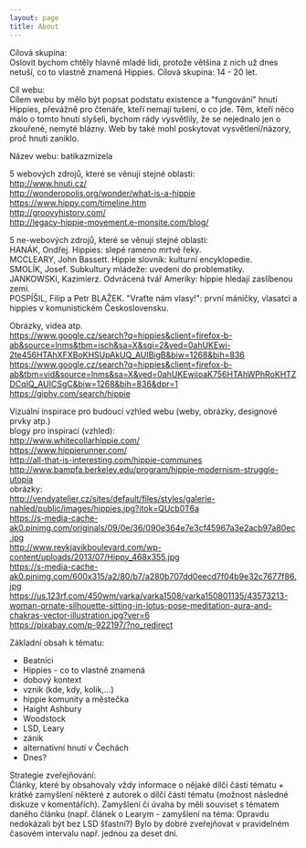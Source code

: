 ```yaml
---
layout: page
title: About
---
```


Cílová skupina:  
Oslovit bychom chtěly hlavně mladé lidi, protože většina z nich už dnes
netuší, co to vlastně znamená Hippies. Cílová skupina: 14 - 20 let.

Cíl webu:  
Cílem webu by mělo být popsat podstatu existence a "fungování" hnutí
Hippies, převážně pro čtenáře, kteří nemají tušení, o co jde. Těm, kteří
něco málo o tomto hnutí slyšeli, bychom rády vysvětlily, že se nejednalo jen o zkouřené, nemyté blázny. Web by také mohl poskytovat vysvětlení/názory, proč hnutí zaniklo.

Název webu: batikazmizela

5 webových zdrojů, které se věnují stejné oblasti:    
<http://www.hnuti.cz/>    
<http://wonderopolis.org/wonder/what-is-a-hippie>    
<https://www.hippy.com/timeline.htm>    
<http://groovyhistory.com/>    
<http://legacy-hippie-movement.e-monsite.com/blog/>    

5 ne-webových zdrojů, které se věnují stejné oblasti:  
HANÁK, Ondřej. Hippies: slepé rameno mrtvé řeky.  
MCCLEARY, John Bassett. Hippie slovník: kulturní encyklopedie.  
SMOLÍK, Josef. Subkultury mládeže: uvedení do problematiky.  
JANKOWSKI, Kazimierz. Odvrácená tvář Ameriky: hippie hledají zaslíbenou zemi.  
POSPÍŠIL, Filip a Petr BLAŽEK. "Vraťte nám vlasy!": první máničky, vlasatci a hippies v komunistickém Československu.  

Obrázky, videa atp.  
<https://www.google.cz/search?q=hippies&client=firefox-b-ab&source=lnms&tbm=isch&sa=X&sqi=2&ved=0ahUKEwi-2te456HTAhXFXBoKHSUpAkUQ_AUIBigB&biw=1268&bih=836>    
<https://www.google.cz/search?q=hippies&client=firefox-b-ab&tbm=vid&source=lnms&sa=X&ved=0ahUKEwiioaK756HTAhWPhRoKHTZDCqIQ_AUICSgC&biw=1268&bih=836&dpr=1>    
<https://giphy.com/search/hippie>    

Vizuální inspirace pro budoucí vzhled webu (weby, obrázky, designové prvky atp.)  
blogy pro inspiraci (vzhled):    
<http://www.whitecollarhippie.com/>   
<https://www.hippierunner.com/>    
<http://all-that-is-interesting.com/hippie-communes>    
<http://www.bampfa.berkeley.edu/program/hippie-modernism-struggle-utopia>    
obrázky:    
<http://vendyatelier.cz/sites/default/files/styles/galerie-nahled/public/images/hippies.jpg?itok=QUcb0T6a>    
<https://s-media-cache-ak0.pinimg.com/originals/09/0e/36/090e364e7e3cf45967a3e2acb97a80ec.jpg>    
<http://www.reykjavikboulevard.com/wp-content/uploads/2013/07/Hippy_468x355.jpg>    
<https://s-media-cache-ak0.pinimg.com/600x315/a2/80/b7/a280b707dd0eecd7f04b9e32c7677f86.jpg>    
<https://us.123rf.com/450wm/varka/varka1508/varka150801135/43573213-woman-ornate-silhouette-sitting-in-lotus-pose-meditation-aura-and-chakras-vector-illustration.jpg?ver=6>    
<https://pixabay.com/p-922197/?no_redirect>    

Základní obsah k tématu:
- Beatníci
- Hippies - co to vlastně znamená
- dobový kontext
- vznik (kde, kdy, kolik,...)
- hippie komunity a městečka
- Haight Ashbury
- Woodstock
- LSD, Leary
- zánik
- alternativní hnutí v Čechách
- Dnes?

Strategie zveřejňování:  
Články, které by obsahovaly vždy informace o nějaké dílčí části tématu +
krátké zamyšlení některé z autorek o dílčí části tématu (možnost následné diskuze v komentářích). Zamyšlení či úvaha by měli souviset s tématem daného článku (např. článek o Learym - zamyšlení na téma: Opravdu nedokázali být bez LSD šťastní?) Bylo by dobré zveřejňovat v pravidelném časovém intervalu např. jednou za deset dní.
